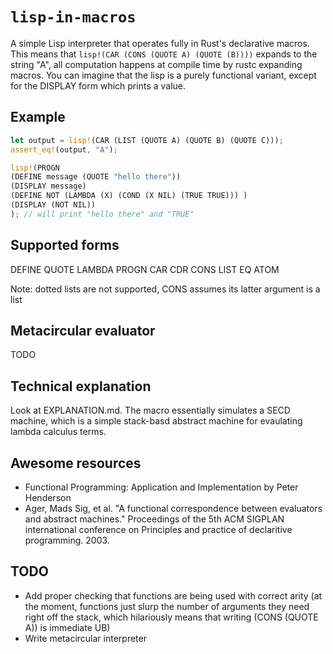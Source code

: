 # `lisp-in-macros`


A simple Lisp interpreter that operates fully in Rust's declarative macros. This means that `lisp!(CAR (CONS (QUOTE A) (QUOTE (B))))` expands to the string "A", all computation happens at compile time by rustc expanding macros. You can imagine that the lisp is a purely functional variant, except for the DISPLAY form which prints a value.


## Example
```rust
let output = lisp!(CAR (LIST (QUOTE A) (QUOTE B) (QUOTE C)));
assert_eq!(output, "A");

lisp!(PROGN
(DEFINE message (QUOTE "hello there"))
(DISPLAY message)
(DEFINE NOT (LAMBDA (X) (COND (X NIL) (TRUE TRUE))) )
(DISPLAY (NOT NIL))
); // will print "hello there" and "TRUE"

```
## Supported forms
DEFINE
QUOTE
LAMBDA
PROGN
CAR 
CDR 
CONS
LIST
EQ
ATOM

Note: dotted lists are not supported, CONS assumes its latter argument is a list


## Metacircular evaluator
TODO


## Technical explanation

Look at EXPLANATION.md. The macro essentially simulates a SECD machine, which is a simple stack-basd abstract machine for evaulating lambda calculus terms. 


## Awesome resources
- Functional Programming: Application and Implementation by Peter Henderson
- Ager, Mads Sig, et al. "A functional correspondence between evaluators and abstract machines." Proceedings of the 5th ACM SIGPLAN international conference on Principles and practice of declaritive programming. 2003.

## TODO

- Add proper checking that functions are being used with correct arity (at the moment, functions just slurp the number of arguments they need right off the stack, which hilariously means that writing (CONS (QUOTE A)) is immediate UB)
- Write metacircular interpreter



